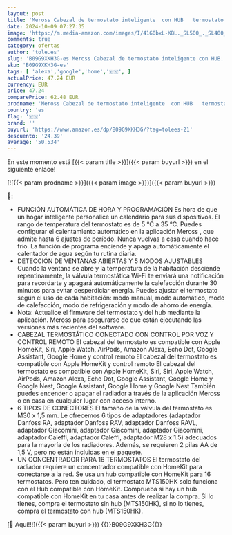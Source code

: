```yaml
---
layout: post
title: 'Meross Cabezal de termostato inteligente  con HUB   termostato inteligente compatible con HomeKit  Alexa y Google Home  termostato inteligente para radiador de agua caliente con control remoto por voz'
date: 2024-10-09 07:27:35
image: 'https://m.media-amazon.com/images/I/41G0bxL-KBL._SL500_._SL400_.jpg'
comments: true
category: ofertas
author: 'tole.es'
slug: 'B09G9XKH3G-es Meross Cabezal de termostato inteligente con HUB...'
sku: 'B09G9XKH3G-es'
tags: [ 'alexa','google','home','🇪🇸', ]
actualPrice: 47.24 EUR
currency: EUR
price: 47.24
comparePrice: 62.48 EUR
prodname: 'Meross Cabezal de termostato inteligente  con HUB   termostato inteligente compatible con HomeKit  Alexa y Google Home  termostato inteligente para radiador de agua caliente con control remoto por voz'
country: 'es'
flag: '🇪🇸'
brand: ''
buyurl: 'https://www.amazon.es/dp/B09G9XKH3G/?tag=tolees-21'
descuento: '24.39'
average: '50.534'
---
```


En este momento está [{{< param title >}}]({{< param buyurl >}}) en el siguiente enlace!

[![{{< param prodname >}}]({{< param image >}})]({{< param buyurl >}})

🔎:

- FUNCIÓN AUTOMÁTICA DE HORA Y PROGRAMACIÓN Es hora de que un hogar inteligente personalice un calendario para sus dispositivos. El rango de temperatura del termostato es de 5 °C a 35 °C. Puedes configurar el calentamiento automático en la aplicación Meross , que admite hasta 6 ajustes de período. Nunca vuelvas a casa cuando hace frío. La función de programa enciende y apaga automáticamente el calentador de agua según tu rutina diaria.
- DETECCIÓN DE VENTANAS ABIERTAS Y 5 MODOS AJUSTABLES Cuando la ventana se abre y la temperatura de la habitación desciende repentinamente, la válvula termostática Wi-Fi te enviará una notificación para recordarte y apagará automáticamente la calefacción durante 30 minutos para evitar desperdiciar energía. Puedes ajustar el termostato según el uso de cada habitación: modo manual, modo automático, modo de calefacción, modo de refrigeración y modo de ahorro de energía.
- Nota: Actualice el firmware del termostato y del hub mediante la aplicación. Meross para asegurarse de que están ejecutando las versiones más recientes del software.
- CABEZAL TERMOSTÁTICO CONECTADO CON CONTROL POR VOZ Y CONTROL REMOTO El cabezal del termostato es compatible con Apple HomeKit, Siri, Apple Watch, AirPods, Amazon Alexa, Echo Dot, Google Assistant, Google Home y control remoto El cabezal del termostato es compatible con Apple HomeKit y control remoto El cabezal del termostato es compatible con Apple HomeKit, Siri, Siri, Apple Watch, AirPods, Amazon Alexa, Echo Dot, Google Assistant, Google Home y Google Nest, Google Assistant, Google Home y Google Nest También puedes encender o apagar el radiador a través de la aplicación Meross o en casa en cualquier lugar con acceso interno.
- 6 TIPOS DE CONECTORES El tamaño de la válvula del termostato es M30 x 1,5 mm. Le ofrecemos 6 tipos de adaptadores (adaptador Danfoss RA, adaptador Danfoss RAV, adaptador Danfoss RAVL, adaptador Giacomini, adaptador Giacomini, adaptador Giacomini, adaptador Caleffi, adaptador Caleffi, adaptador M28 x 1.5) adecuados para la mayoría de los radiadores. Además, se requieren 2 pilas AA de 1,5 V, pero no están incluidas en el paquete.
- UN CONCENTRADOR PARA 16 TERMOSTATOS El termostato del radiador requiere un concentrador compatible con HomeKit para conectarse a la red. Se usa un hub compatible con HomeKit para 16 termostatos. Pero ten cuidado, el termostato MTS150HK solo funciona con el Hub compatible con HomeKit. Comprueba si hay un hub compatible con HomeKit en tu casa antes de realizar la compra. Si lo tienes, compra el termostato sin hub (MTS150HK), si no lo tienes, compra el termostato con hub (MTS150HK).

[🛒 Aquí!!!]({{< param buyurl >}})
{{<world>}}B09G9XKH3G{{</world>}}

